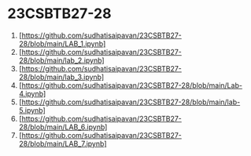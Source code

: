 # 23CSBTB27-28
1. [https://github.com/sudhatisaipavan/23CSBTB27-28/blob/main/LAB_1.ipynb]
2. [https://github.com/sudhatisaipavan/23CSBTB27-28/blob/main/lab_2.ipynb]
3. [https://github.com/sudhatisaipavan/23CSBTB27-28/blob/main/lab_3.ipynb]
4. [https://github.com/sudhatisaipavan/23CSBTB27-28/blob/main/Lab-4.ipynb]
5. [https://github.com/sudhatisaipavan/23CSBTB27-28/blob/main/lab-5.ipynb]
6. [https://github.com/sudhatisaipavan/23CSBTB27-28/blob/main/LAB_6.ipynb]
7. [https://github.com/sudhatisaipavan/23CSBTB27-28/blob/main/LAB_7.ipynb]
